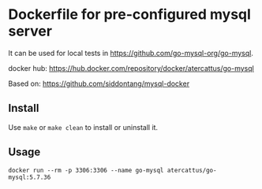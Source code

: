 # Dockerfile for pre-configured mysql server
It can be used for local tests in https://github.com/go-mysql-org/go-mysql.

docker hub: https://hub.docker.com/repository/docker/atercattus/go-mysql

Based on: https://github.com/siddontang/mysql-docker

## Install

Use `make` or `make clean` to install or uninstall it. 

## Usage

```
docker run --rm -p 3306:3306 --name go-mysql atercattus/go-mysql:5.7.36
```
